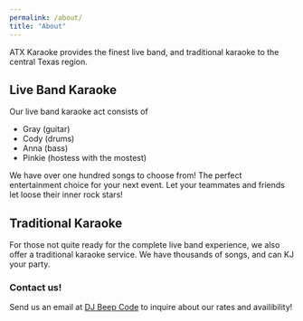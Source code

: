 ```yaml
---
permalink: /about/
title: "About"
---
```

ATX Karaoke provides the finest live band, and traditional
karaoke to the central Texas region. 

## Live Band Karaoke

Our live band karaoke act consists of 

  - Gray (guitar)
  - Cody (drums)
  - Anna (bass)
  - Pinkie (hostess with the mostest)

We have over one hundred songs to choose from!  The perfect 
entertainment choice for your next event.  Let your teammates
and friends let loose their inner rock stars!

## Traditional Karaoke

For those not quite ready for the complete live band experience,
we also offer a traditional karaoke service.  We have thousands
of songs, and can KJ your party.

### Contact us!

Send us an email at [DJ Beep Code](mailto:djbeepcode@gmail.com?subject=[karaoke]%20Availability%20Inquiry) to inquire about our rates and availibility!


